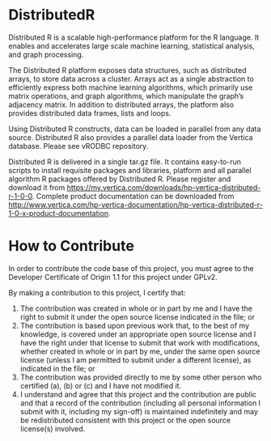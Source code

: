 DistributedR
============

Distributed R is a scalable high-performance platform for the R language. It enables and accelerates large scale machine learning, statistical analysis, and graph processing.

The Distributed R platform exposes data structures, such as distributed arrays, to store data across a cluster. Arrays act as a single abstraction to efficiently express both machine learning algorithms, which primarily use matrix operations, and graph algorithms, which manipulate the graph’s adjacency matrix. In addition to distributed arrays, the platform also provides distributed data frames, lists and loops.

Using Distributed R constructs, data can be loaded in parallel from any data source. Distributed R also provides a parallel data loader from the Vertica database. Please see vRODBC repository.

Distributed R is delivered in a single tar.gz file. It contains easy-to-run scripts to install requisite packages and libraries, platform and all parallel algorithm R packages offered by Distributed R. Please register and download it from https://my.vertica.com/downloads/hp-vertica-distributed-r-1-0-0. Complete product documentation can be downloaded from http://www.vertica.com/hp-vertica-documentation/hp-vertica-distributed-r-1-0-x-product-documentation.

How to Contribute
============
In order to contribute the code base of this project, you must agree to the Developer Certificate of Origin 1.1 for this project under GPLv2.

By making a contribution to this project, I certify that:
  1. The contribution was created in whole or in part by me and I have the right to submit it under the open source license indicated in the file; or
  2. The contribution is based upon previous work that, to the best of my knowledge, is covered under an appropriate open source license and I have the right under that license to submit that work with modifications, whether created in whole or in part by me, under the same open source license (unless I am permitted to submit under a different license), as indicated in the file; or
  3. The contribution was provided directly to me by some other person who certified (a), (b) or (c) and I have not modified it.
  4. I understand and agree that this project and the contribution are public and that a record of the contribution (including all personal information I submit with it, including my sign-off) is maintained indefinitely and may be redistributed consistent with this project or the open source license(s) involved.
